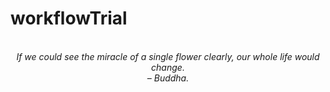 # workflowTrial
<!-- QUOTE:START -->
<p align="center"><br><i>If we could see the miracle of a single flower clearly, our whole life would change.</i><br><i>– Buddha.</i><br></p>
<!-- QUOTE:END -->

